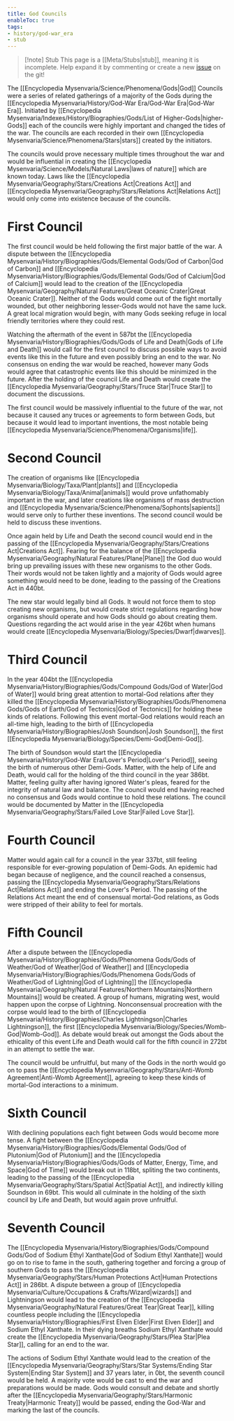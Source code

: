 ```yaml
---
title: God Councils
enableToc: true
tags:
- history/god-war_era
- stub
---
```


> [!note] Stub
> This page is a [[Meta/Stubs|stub]], meaning it is incomplete. Help expand it by commenting or create a new [issue](https://github.com/RagtimeGal/quartz--encyclopedia-mysenvaria/issues/new/choose) on the git!

The [[Encyclopedia Mysenvaria/Science/Phenomena/Gods|God]] Councils were a series of related gatherings of a majority of the Gods during the [[Encyclopedia Mysenvaria/History/God-War Era/God-War Era|God-War Era]]. Initiated by [[Encyclopedia Mysenvaria/Indexes/History/Biographies/Gods/List of Higher-Gods|higher-Gods]] each of the councils were highly important and changed the tides of the war. The councils are each recorded in their own [[Encyclopedia Mysenvaria/Science/Phenomena/Stars|stars]] created by the initiators. 

The councils would prove necessary multiple times throughout the war and would be influential in creating the [[Encyclopedia Mysenvaria/Science/Models/Natural Laws|laws of nature]] which are known today. Laws like the [[Encyclopedia Mysenvaria/Geography/Stars/Creations Act|Creations Act]] and [[Encyclopedia Mysenvaria/Geography/Stars/Relations Act|Relations Act]] would only come into existence because of the councils. 
# First Council
The first council would be held following the first major battle of the war. A dispute between the [[Encyclopedia Mysenvaria/History/Biographies/Gods/Elemental Gods/God of Carbon|God of Carbon]] and [[Encyclopedia Mysenvaria/History/Biographies/Gods/Elemental Gods/God of Calcium|God of Calcium]] would lead to the creation of the [[Encyclopedia Mysenvaria/Geography/Natural Features/Great Oceanic Crater|Great Oceanic Crater]]. Neither of the Gods would come out of the fight mortally wounded, but other neighboring lesser-Gods would not have the same luck. A great local migration would begin, with many Gods seeking refuge in local friendly territories where they could rest.

Watching the aftermath of the event in 587bt the [[Encyclopedia Mysenvaria/History/Biographies/Gods/Gods of Life and Death|Gods of Life and Death]] would call for the first council to discuss possible ways to avoid events like this in the future and even possibly bring an end to the war. No consensus on ending the war would be reached, however many Gods would agree that catastrophic events like this should be minimized in the future. After the holding of the council Life and Death would create the [[Encyclopedia Mysenvaria/Geography/Stars/Truce Star|Truce Star]] to document the discussions.

The first council would be massively influential to the future of the war, not because it caused any truces or agreements to form between Gods, but because it would lead to important inventions, the most notable being [[Encyclopedia Mysenvaria/Science/Phenomena/Organisms|life]].
# Second Council
The creation of organisms like [[Encyclopedia Mysenvaria/Biology/Taxa/Plant|plants]] and [[Encyclopedia Mysenvaria/Biology/Taxa/Animal|animals]] would prove unfathomably important in the war, and later creations like organisms of mass destruction and [[Encyclopedia Mysenvaria/Science/Phenomena/Sophonts|sapients]] would serve only to further these inventions. The second council would be held to discuss these inventions.

Once again held by Life and Death the second council would end in the passing of the [[Encyclopedia Mysenvaria/Geography/Stars/Creations Act|Creations Act]]. Fearing for the balance of the [[Encyclopedia Mysenvaria/Geography/Natural Features/Plane|Plane]] the God duo would bring up prevailing issues with these new organisms to the other Gods. Their words would not be taken lightly and a majority of Gods would agree something would need to be done, leading to the passing of the Creations Act in 440bt.

The new star would legally bind all Gods. It would not force them to stop creating new organisms, but would create strict regulations regarding how organisms should operate and how Gods should go about creating them. Questions regarding the act would arise in the year 426bt when humans would create [[Encyclopedia Mysenvaria/Biology/Species/Dwarf|dwarves]]. 
# Third Council
In the year 404bt the [[Encyclopedia Mysenvaria/History/Biographies/Gods/Compound Gods/God of Water|God of Water]] would bring great attention to mortal-God relations after they killed the [[Encyclopedia Mysenvaria/History/Biographies/Gods/Phenomena Gods/Gods of Earth/God of Tectonics|God of Tectonics]] for holding these kinds of relations. Following this event mortal-God relations would reach an all-time high, leading to the birth of [[Encyclopedia Mysenvaria/History/Biographies/Josh Soundson|Josh Soundson]], the first [[Encyclopedia Mysenvaria/Biology/Species/Demi-God|Demi-God]]. 

The birth of Soundson would start the [[Encyclopedia Mysenvaria/History/God-War Era/Lover's Period|Lover's Period]], seeing the birth of numerous other Demi-Gods. Matter, with the help of Life and Death, would call for the holding of the third council in the year 386bt. Matter, feeling guilty after having ignored Water's pleas, feared for the integrity of natural law and balance. The council would end having reached no consensus and Gods would continue to hold these relations. The council would be documented by Matter in the [[Encyclopedia Mysenvaria/Geography/Stars/Failed Love Star|Failed Love Star]].
# Fourth Council
Matter would again call for a council in the year 337bt, still feeling responsible for ever-growing population of Demi-Gods. An epidemic had began because of negligence, and the council reached a consensus, passing the [[Encyclopedia Mysenvaria/Geography/Stars/Relations Act|Relations Act]] and ending the Lover's Period. The passing of the Relations Act meant the end of consensual mortal-God relations, as Gods were stripped of their ability to feel for mortals.
# Fifth Council
After a dispute between the [[Encyclopedia Mysenvaria/History/Biographies/Gods/Phenomena Gods/Gods of Weather/God of Weather|God of Weather]] and [[Encyclopedia Mysenvaria/History/Biographies/Gods/Phenomena Gods/Gods of Weather/God of Lightning|God of Lightning]] the [[Encyclopedia Mysenvaria/Geography/Natural Features/Northern Mountains|Northern Mountains]] would be created. A group of humans, migrating west, would happen upon the corpse of Lightning. Nonconsensual procreation with the corpse would lead to the birth of [[Encyclopedia Mysenvaria/History/Biographies/Charles Lightningson|Charles Lightningson]], the first [[Encyclopedia Mysenvaria/Biology/Species/Womb-God|Womb-God]]. As debate would break out amongst the Gods about the ethicality of this event Life and Death would call for the fifth council in 272bt in an attempt to settle the war.

The council would be unfruitful, but many of the Gods in the north would go on to pass the [[Encyclopedia Mysenvaria/Geography/Stars/Anti-Womb Agreement|Anti-Womb Agreement]], agreeing to keep these kinds of mortal-God interactions to a minimum.
# Sixth Council
With declining populations each fight between Gods would become more tense. A fight between the [[Encyclopedia Mysenvaria/History/Biographies/Gods/Elemental Gods/God of Plutonium|God of Plutonium]] and the [[Encyclopedia Mysenvaria/History/Biographies/Gods/Gods of Matter, Energy, Time, and Space|God of Time]] would break out in 118bt, spliting the two continents, leading to the passing of the [[Encyclopedia Mysenvaria/Geography/Stars/Spatial Act|Spatial Act]], and indirectly killing Soundson in 69bt. This would all culminate in the holding of the sixth council by Life and Death, but would again prove unfruitful.
# Seventh Council
The [[Encyclopedia Mysenvaria/History/Biographies/Gods/Compound Gods/God of Sodium Ethyl Xanthate|God of Sodium Ethyl Xanthate]] would go on to rise to fame in the south, gathering together and forcing a group of southern Gods to pass the [[Encyclopedia Mysenvaria/Geography/Stars/Human Protections Act|Human Protections Act]] in 286bt. A dispute between a group of [[Encyclopedia Mysenvaria/Culture/Occupations & Crafts/Wizard|wizards]] and Lightningson would lead to the creation of the [[Encyclopedia Mysenvaria/Geography/Natural Features/Great Tear|Great Tear]], killing countless people including the [[Encyclopedia Mysenvaria/History/Biographies/First Elven Elder|First Elven Elder]] and Sodium Ethyl Xanthate. In their dying breaths Sodium Ethyl Xanthate would create the [[Encyclopedia Mysenvaria/Geography/Stars/Plea Star|Plea Star]], calling for an end to the war.

The actions of Sodium Ethyl Xanthate would lead to the creation of the [[Encyclopedia Mysenvaria/Geography/Stars/Star Systems/Ending Star System|Ending Star System]] and 37 years later, in 0bt, the seventh council would be held. A majority vote would be cast to end the war and preparations would be made. Gods would consult and debate and shortly after the [[Encyclopedia Mysenvaria/Geography/Stars/Harmonic Treaty|Harmonic Treaty]] would be passed, ending the God-War and marking the last of the councils.